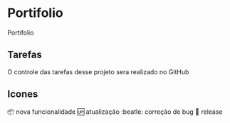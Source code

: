# Portifolio
Portifolio

## Tarefas 

O controle das tarefas desse projeto sera realizado no GitHub

## Icones

:package: nova funcionalidade
:up: atualização
:beatle: correção de bug
:checkered_flag: release